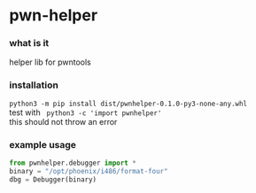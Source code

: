 # pwn-helper
### what is it  
helper lib for pwntools  
  
### installation  
```python3 -m pip install dist/pwnhelper-0.1.0-py3-none-any.whl```  
test with ``` python3 -c 'import pwnhelper'```   
this should not throw an error
  
### example usage  
```python 
from pwnhelper.debugger import *  
binary = "/opt/phoenix/i486/format-four"  
dbg = Debugger(binary)  
```
